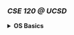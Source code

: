 ### _CSE 120 @ UCSD_ 

<details>
<summary><b>OS Basics</b></summary>
	<br>
	<ul>
		<li>
	<details>
	<summary><b>Lecture 2: Interactions with Apps and Hardware</b></summary> 

	
## What is an OS?

- Code that sits between applications and hardware
- Provides abstractions to layers above
- Implements abstractions for and manages resources below

---

## Hardware of a Typical Computer
- System bus, CPUs, Memory, Network, Storage

---

## Software of a Typical (Unix) System

**User Level:**
- Application (user code, library calls)
- Libraries (compiled, header-defined interfaces)

**Kernel Level:**
- Portable OS Layer
- Machine-dependent Layer
- Bootstrap, System initialization
- Interrupts, Exceptions
- I/O device drivers, Memory management
- Processor & mode management

> Note: “kernel” ≈ “OS”

---

## Questions for this lecture

- How do we separate the OS layer from apps (and libraries)?
- How do we cross between these layers?
- With support from the hardware!

---

## Protection Mechanisms

- **Privileged instructions**
- **Memory protection**

## OS Interactions

- **Faults**
- **System calls**
- **Interrupts**

---

## Dual-Mode Operation

- Kernel mode: Can run all instructions
- User mode: Restricted, non-privileged instructions
- Mode indicated by a mode bit in a protected CPU control register

---

## Privileged Instructions

- Only executable in kernel mode
- CPU checks mode bit before executing
- Privileged actions include:
  - Direct I/O access
  - Memory management state changes
  - Protected register manipulation

---

## Example of a Privileged Instruction

- `HLT`: halts the CPU (only works in kernel mode)

---

## Memory Protection

- OS must:
  - Protect itself from user programs
  - Protect programs from each other
- Memory-management hardware enables protection:
  - Page tables, segmentation, TLB
  - Requires privileged instructions to configure

---

## Events

- **Definition**: An unnatural change in control flow
  - Stops current execution
  - May change context/mode
- OS defines handlers for each event type
- Kernel mode execution only triggered by an event

---

## Types of Events

- **Interrupts**: From external events (e.g., I/O, timers)
- **Exceptions** (Traps):
  - Caused by instruction execution
  - Include faults (e.g., privileged instruction) and system calls

---

## Faults

- Examples: divide by zero, page fault
- CPU:
  - Saves state
  - Switches to kernel mode
  - Finds & executes the appropriate fault handler
- Handler reverses these steps to return control

---

## Handling Faults

### Recovery
- OS may "fix" the issue (e.g., page fault)
- User program resumes after correction

### Termination
- If unrecoverable:
  - Kill process (no handler)
  - Write core dump, terminate

- **Kernel faults** = system crash:
  - Unix panic, Windows BSOD

---

## System Calls

- Interface between user programs and OS
- Performed using special instructions

### Categories:
- Process, memory, file, device management
- Communication

---

## System Call Mechanism

- System call instruction causes an exception
  - Transfers control to kernel
  - Passes syscall number
  - Saves/restores state
- Requires hardware support for context switch

---

## Examples of System Call Instructions

- `INT`: triggers syscall
- `SYSCALL`: on newer 64-bit CPUs

---

## System Call Example

```plaintext
User level:       read()
                    ↓
Library:          INT $0x03
                    ↓
Kernel:           read() routine
                    ↓
Return to user level
```

- Syscall numbers assigned by OS

---

## Referencing Data Between Spaces

- OS and user code have different address spaces
- Use **names/handles**, not raw pointers (e.g., file descriptors)

---

## Interrupts

- Triggered by hardware (timers, I/O)
- **Precise** on modern CPUs (instruction boundaries)

### Handling:
- Disable lower-priority interrupts
- Save state
- Execute ISR (Interrupt Service Routine)
- Re-enable interrupts
- Resume execution

---

## Example: Timer Interrupt

- Timer generates interrupt periodically
- Privileged instruction sets timer
- Used to:
  - Reclaim CPU (scheduling)
  - Enforce time limits
  - Sleep/delays

---

## Example: I/O Interrupt

- OS starts I/O → Device completes → Sends interrupt
- CPU context switches to ISR
- Resumes original process

---

## x86 Interrupts and Exceptions (1)

| Vector # | Mnemonic | Description | Type        |
|----------|----------|-------------|-------------|
| 0        | #DE      | Divide error | Fault       |
| 1        | #DB      | Debug        | Fault/Trap  |
| 2        | -        | NMI          | Interrupt   |
| 3        | #BP      | Breakpoint   | Trap        |
| 4        | #OF      | Overflow     | Trap        |
| 5        | #BR      | BOUND        | Trap        |
| 6        | #UD      | Invalid opcode | Fault     |
| 7        | #NM      | Device not available | Fault |
| 8        | #DF      | Double fault | Abort       |
| 9        | -        | Segment overrun | Fault    |

---

## x86 Interrupts and Exceptions (2)

| Vector # | Mnemonic | Description | Type        |
|----------|----------|-------------|-------------|
| 10       | #TS      | Invalid TSS | Fault       |
| 11       | #NP      | Segment not present | Fault |
| 12       | #SS      | Stack fault | Fault       |
| 13       | #GP      | General protection | Fault |
| 14       | #PF      | Page fault  | Fault       |
| 15       | -        | Reserved    | Fault       |
| 16       | #MF      | FP error    | Fault       |
| 17       | #AC      | Alignment check | Fault   |
| 18       | #MC      | Machine check | Abort     |
| 19–31    | -        | Reserved    | -           |
| 32–255   | -        | User-defined| Interrupt   |

---

## The OS as a Giant Interrupt Handler

- All kernel entry via:
  - Timer/I/O interrupts
  - Faults
  - System calls

```plaintext
[User Level] → [Event] → [Kernel Level]
→ Dispatcher → Fault Handler / ISR / Syscall Handler
```

---

## Practice Question

- After the call to `main()`, how many mode switches does the program perform?

---

## Summary

### Protection:
- Privileged instructions
- Memory protection

### OS Interactions:
- Faults
- System calls
- Interrupts
---
</details>
</li>
<li>
<details>
	<summary><b>Lecture 3: Processes</b></summary>

## Review Question: Events

**Similarities between interrupts and exceptions:**
- Both trap to the OS
- Handler runs in **kernel mode**
- Hardware saves state (PC, registers)

**Differences:**
- **Interrupts**: external (asynchronous)
- **Exceptions**: caused by executing instructions (synchronous)

---

## Next Several Lectures

Topics:
- **Processes** (today)
- **Threads** (next lecture)
- **Synchronization**

---

## Today’s Outline

- What is a process?
- How do we represent a running program?
- APIs for interacting with processes

---

## The Process

- **Abstraction for a running program**
- Simplest: sequential, 1 instruction at a time
- Used for execution, scheduling, and resource management

---

## Process Components

A process contains:
- Address space
- Code & data
- Execution stack
- Program counter (PC)
- CPU registers
- OS resources (open files, network sockets, etc.)
- Identified by **PID**

---

## Unix PIDs

- Check with: `top` or `ps`

---

## Process vs. Program

- **Program**: static code
- **Process**: instance of a program in execution
  - Includes memory, registers, PC, open files

---

## Basic Process Address Space

```
0xFFFFFFFF
  Stack
  ↑
  Heap
  Static Data (Data Segment)
  Code (Text Segment)
0x00000000
```
- Includes stack pointer (SP) and PC

---

## Process State

- **Running**: executing on CPU
- **Ready**: ready to run, waiting for CPU
- **Waiting (Blocked)**: waiting on event (I/O, etc.)

Processes move between states.

---

## The Processing Illusion

- Each process thinks it owns the CPU
- **Reality**:
  - 1 CPU: time-sharing
  - Many CPUs: sharing across cores
- Managed with:
  - Timer interrupts
  - Context saving
  - Schedulers

---

## Process Data Structure

- Kernel uses **Process Control Block (PCB)**:
  - Execution state
  - Memory info
  - Scheduling info
  - I/O and file data

> PCB in Linux (`task_struct`) = ~833 LOC in Linux 6.12.19

---

## Questions About Processes

- How many can be in the running state?
- What state is most common?
- How many processes can a system handle?
- Is the OS itself a process?

---

## Process Creation

- Each process is created by another (parent → child)
- First process (Linux): `init` or `systemd` (PID 1)
- Child can inherit resources and run in parallel or sequentially with parent

---

## Process Tree

- Visualized with `pstree`
- Parent → child structure (e.g., SSH sessions)

---

## Process Creation API

**Options:**
- Create from scratch
- Clone existing process

---

## Windows: `CreateProcess`

```c
BOOL CreateProcess(char *prog, char *args);
```

- Allocates new PCB, address space
- Loads program
- Copies args into memory
- Initializes context and state

---

## Unix: `fork()`

```c
int fork();
```

- Clones:
  - PCB
  - Address space (copy-on-write)
  - File descriptors
  - Hardware context

- Returns:
  - 0 to child
  - PID of child to parent

---

## fork() Example

```c
int main() {
  int child_pid = fork();
  if (child_pid == 0) {
    printf("I am the child, PID: %d\n", getpid());
  } else {
    printf("My child's PID: %d\n", child_pid);
  }
}
```

**Possible output:**
```
My child's PID: 35220
I am the child, PID: 35220
```
or vice versa

---

## Duplicating and Diverging Address Spaces

```c
child_pid = fork();
if (child_pid == 0)
  printf("child");
else
  printf("parent");
```

- **Separate execution paths** after `fork()`

---

## Why fork()?

- Useful when:
  - Child cooperates with parent
  - Child uses parent’s data

**Example:** Web server

```c
while (1) {
  int sock = accept();
  int pid = fork();
  if (pid == 0)
    handle_request();
}
```

---

## Unix: `exec()`

```c
int exec(char *prog, char *argv[]);
```

- Stops current process
- Loads new program into address space
- Keeps file descriptors open
- Initializes context
- **Does not create a new process**

Returns only on **error**

---

## exec() Example

```c
main() {
  exec("b.out");
}
```

- Replaces code/data/stack
- Keeps file descriptors (e.g., STDIN/OUT)

---

## Process Termination

- Use: `exit(int)` (Unix), `ExitProcess(int)` (Windows)
- OS:
  - Frees memory/resources
  - Closes files
  - Deletes PCB

> OS does cleanup — not user program!

---

## `wait()` a Second…

- Used to pause parent until child exits

```c
wait();     // waits for any child
waitpid();  // waits for specific child
```

- Required to avoid **zombies**
- If parent exits first → child is adopted by `init`

---

## Unix Shell Example

```c
while (1) {
  char *cmd = read_command();
  int pid = fork();
  if (pid == 0) {
    // Set up redirection, etc.
    exec(cmd);
    panic("exec failed");
  } else {
    waitpid(pid);
  }
}
```

---

## Questions to Think About

- What happens if you run `exec bash` in a shell?
- What happens if you run `exec ls` in a shell?

---

## Poll: OS Components

Which of the following does the OS provide?

- A. CPU cores ✗
- B. gdb/editor/compiler ✗
- C. Web browser ✗
- D. Physical memory allocation ✅
- E. System call instruction docs ✗

---

## Poll: Privileged Instructions

Which is privileged?

- A: ADD ✗
- B: CPUID ✗
- C: **INVD** ✅
- D: INT ✗
- E: RET ✗

---
</details>
</li>	
<li>
	<details>
		<summary><b>Lecture 4: Threads</b></summary>
		To be filled
	</details>
</li>
</ul>
</details>
